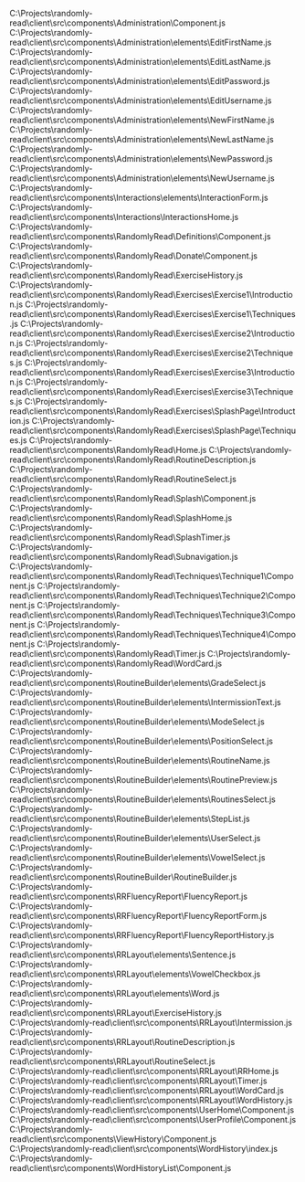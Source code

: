 C:\Projects\randomly-read\client\src\components\Administration\Component.js
C:\Projects\randomly-read\client\src\components\Administration\elements\EditFirstName.js
C:\Projects\randomly-read\client\src\components\Administration\elements\EditLastName.js
C:\Projects\randomly-read\client\src\components\Administration\elements\EditPassword.js
C:\Projects\randomly-read\client\src\components\Administration\elements\EditUsername.js
C:\Projects\randomly-read\client\src\components\Administration\elements\NewFirstName.js
C:\Projects\randomly-read\client\src\components\Administration\elements\NewLastName.js
C:\Projects\randomly-read\client\src\components\Administration\elements\NewPassword.js
C:\Projects\randomly-read\client\src\components\Administration\elements\NewUsername.js
C:\Projects\randomly-read\client\src\components\Interactions\elements\InteractionForm.js
C:\Projects\randomly-read\client\src\components\Interactions\InteractionsHome.js
C:\Projects\randomly-read\client\src\components\RandomlyRead\Definitions\Component.js
C:\Projects\randomly-read\client\src\components\RandomlyRead\Donate\Component.js
C:\Projects\randomly-read\client\src\components\RandomlyRead\ExerciseHistory.js
C:\Projects\randomly-read\client\src\components\RandomlyRead\Exercises\Exercise1\Introduction.js
C:\Projects\randomly-read\client\src\components\RandomlyRead\Exercises\Exercise1\Techniques.js
C:\Projects\randomly-read\client\src\components\RandomlyRead\Exercises\Exercise2\Introduction.js
C:\Projects\randomly-read\client\src\components\RandomlyRead\Exercises\Exercise2\Techniques.js
C:\Projects\randomly-read\client\src\components\RandomlyRead\Exercises\Exercise3\Introduction.js
C:\Projects\randomly-read\client\src\components\RandomlyRead\Exercises\Exercise3\Techniques.js
C:\Projects\randomly-read\client\src\components\RandomlyRead\Exercises\SplashPage\Introduction.js
C:\Projects\randomly-read\client\src\components\RandomlyRead\Exercises\SplashPage\Techniques.js
C:\Projects\randomly-read\client\src\components\RandomlyRead\Home.js
C:\Projects\randomly-read\client\src\components\RandomlyRead\RoutineDescription.js
C:\Projects\randomly-read\client\src\components\RandomlyRead\RoutineSelect.js
C:\Projects\randomly-read\client\src\components\RandomlyRead\Splash\Component.js
C:\Projects\randomly-read\client\src\components\RandomlyRead\SplashHome.js
C:\Projects\randomly-read\client\src\components\RandomlyRead\SplashTimer.js
C:\Projects\randomly-read\client\src\components\RandomlyRead\Subnavigation.js
C:\Projects\randomly-read\client\src\components\RandomlyRead\Techniques\Technique1\Component.js
C:\Projects\randomly-read\client\src\components\RandomlyRead\Techniques\Technique2\Component.js
C:\Projects\randomly-read\client\src\components\RandomlyRead\Techniques\Technique3\Component.js
C:\Projects\randomly-read\client\src\components\RandomlyRead\Techniques\Technique4\Component.js
C:\Projects\randomly-read\client\src\components\RandomlyRead\Timer.js
C:\Projects\randomly-read\client\src\components\RandomlyRead\WordCard.js
C:\Projects\randomly-read\client\src\components\RoutineBuilder\elements\GradeSelect.js
C:\Projects\randomly-read\client\src\components\RoutineBuilder\elements\IntermissionText.js
C:\Projects\randomly-read\client\src\components\RoutineBuilder\elements\ModeSelect.js
C:\Projects\randomly-read\client\src\components\RoutineBuilder\elements\PositionSelect.js
C:\Projects\randomly-read\client\src\components\RoutineBuilder\elements\RoutineName.js
C:\Projects\randomly-read\client\src\components\RoutineBuilder\elements\RoutinePreview.js
C:\Projects\randomly-read\client\src\components\RoutineBuilder\elements\RoutinesSelect.js
C:\Projects\randomly-read\client\src\components\RoutineBuilder\elements\StepList.js
C:\Projects\randomly-read\client\src\components\RoutineBuilder\elements\UserSelect.js
C:\Projects\randomly-read\client\src\components\RoutineBuilder\elements\VowelSelect.js
C:\Projects\randomly-read\client\src\components\RoutineBuilder\RoutineBuilder.js
C:\Projects\randomly-read\client\src\components\RRFluencyReport\FluencyReport.js
C:\Projects\randomly-read\client\src\components\RRFluencyReport\FluencyReportForm.js
C:\Projects\randomly-read\client\src\components\RRFluencyReport\FluencyReportHistory.js
C:\Projects\randomly-read\client\src\components\RRLayout\elements\Sentence.js
C:\Projects\randomly-read\client\src\components\RRLayout\elements\VowelCheckbox.js
C:\Projects\randomly-read\client\src\components\RRLayout\elements\Word.js
C:\Projects\randomly-read\client\src\components\RRLayout\ExerciseHistory.js
C:\Projects\randomly-read\client\src\components\RRLayout\Intermission.js
C:\Projects\randomly-read\client\src\components\RRLayout\RoutineDescription.js
C:\Projects\randomly-read\client\src\components\RRLayout\RoutineSelect.js
C:\Projects\randomly-read\client\src\components\RRLayout\RRHome.js
C:\Projects\randomly-read\client\src\components\RRLayout\Timer.js
C:\Projects\randomly-read\client\src\components\RRLayout\WordCard.js
C:\Projects\randomly-read\client\src\components\RRLayout\WordHistory.js
C:\Projects\randomly-read\client\src\components\UserHome\Component.js
C:\Projects\randomly-read\client\src\components\UserProfile\Component.js
C:\Projects\randomly-read\client\src\components\ViewHistory\Component.js
C:\Projects\randomly-read\client\src\components\WordHistory\index.js
C:\Projects\randomly-read\client\src\components\WordHistoryList\Component.js
